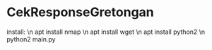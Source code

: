 # CekResponseGretongan
install: \n apt install nmap \n apt install wget \n apt install python2 \n python2 main.py
